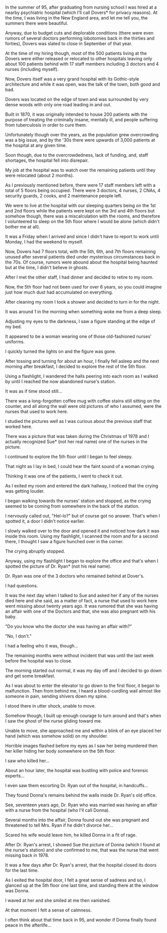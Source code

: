 In the summer of 95, after graduating from nursing school I was hired at a nearby psychiatric hospital (which I'll call Dovers* for privacy reasons). At the time, I was living in the New England area, and let me tell you, the summers there were beautiful.

Anyway, due to budget cuts and deplorable conditions (there were even rumors of several doctors performing lobotomies back in the thirties and forties), Dovers was slated to close in September of that year.

At the time of my hiring though, most of the 500 patients living at the Dovers were either released or relocated to other hospitals leaving only about 100 patients behind with 17 staff members including 3 doctors and 4 nurses (including myself).

Now, Dovers itself was a  very grand hospital with its Gothic-style architecture and while it was open, was the talk of the town, both good and bad.

Dovers was located on the edge of town and was surrounded by very dense woods with only one road leading in and out. 

Built in 1870, it was originally intended to house 200 patients with the purpose of treating the criminally insane, mentally ill, and people suffering from tuberculosis in order to cure them.

Unfortunately though over the years, as the population grew overcrowding was a big issue, and by the '30s there were upwards of 3,000 patients at the hospital at any given time.

Soon though, due to the overcrowdedness, lack of funding, and, staff shortages, the hospital fell into disrepair.

My job at the hospital was to watch over the remaining patients until they were relocated (about 2 months). 

As I previously mentioned before, there were 17 staff members left with a total of 5 floors being occupied. There were 3 doctors, 4 nurses, 2 CNAs, 4 security guards, 2 cooks, and 2 maintenance people left.

We were to live at the hospital with our sleeping quarters being on the 1st and 2nd floors while the patients were kept on the 3rd and 4th floors but somehow though, there was a miscalculation with the rooms, and therefore I volunteered to sleep on the 5th floor where I would be alone (which didn't bother me at all).

It was a Friday when I arrived and since I didn't have to report to work until Monday, I had the weekend to myself.

Now, Dovers had 7 floors total, with the 5th, 6th, and 7th floors remaining unused after several patients died under mysterious circumstances back in the 70s. Of course, rumors were abound about the hospital being haunted but at the time, I didn't believe in ghosts.

After I met the other staff, I had dinner and decided to retire to my room.

Now, the 5th floor had not been used for over 6 years, so you could imagine just how much dust had accumulated on everything.

After cleaning my room I took a shower and decided to turn in for the night.

It was around 1 in the morning when something woke me from a deep sleep.

Adjusting my eyes to the darkness, I saw a figure standing at the edge of my bed.

It appeared to be a woman wearing one of those old-fashioned nurses' uniforms.

I quickly turned the lights on and the figure was gone.

After tossing and turning for about an hour, I finally fell asleep and the next morning after breakfast, I decided to explore the rest of the 5th floor.


Using a flashlight, I wandered the halls peering into each room as I walked by until I reached the now abandoned nurse's station. 

It was as if time stood still... 

There was a long-forgotten coffee mug with coffee stains still sitting on the counter, and all along the wall were old pictures of who I assumed, were the nurses that used to work here.

I studied the pictures well as I was curious about the previous staff that worked here.

There was a picture that was taken during the Christmas of 1978 and I actually recognized Sue* (not her real name) one of the nurses in the picture.

I continued to explore the 5th floor until I began to feel sleepy.

That night as I lay in bed, I could hear the faint sound of a woman crying.

Thinking it was one of the patients, I went to check it out.

As I exited my room and entered the dark hallway, I noticed that the crying was getting louder.

I began walking towards the nurses' station and stopped, as the crying seemed to be coming from somewhere in the back of the station.

I nervously called out, "Hel-lo?" but of course got no answer. That's when I spotted it, a door I didn't notice earlier.

I slowly walked over to the door and opened it and noticed how dark it was inside this room. Using my flashlight, I scanned the room and for a second there, I thought I saw a figure hunched over in the corner.

The crying abruptly stopped.

Anyway, using my flashlight I began to explore the office and that's when I spotted the picture of Dr. Ryan* (not his real name).

Dr. Ryan was one of the 3 doctors who remained behind at Dover's.

I had questions.

It was the next day when I talked to Sue and asked her if any of the nurses died here and she said, as a matter of fact, a nurse that used to work here went missing about twenty years ago. It was rumored that she was having an affair with one of the Doctors and that, she was also pregnant with his baby.

"Do you know who the doctor she was having an affair with?"

"No, I don't."

I had a feeling who it was, though...

The remaining months were without incident that was until the last week before the hospital was to close.

The morning started out normal, it was my day off and I decided to go down and get some breakfast.

As I was about to enter the elevator to go down to the first floor, it began to malfunction. Then from behind me, I heard a blood-curdling wail almost like someone in pain, sending shivers down my spine.

I stood there in utter shock, unable to move.

Somehow though, I built up enough courage to turn around and that's when I saw the ghost of the nurse gliding toward me.

Unable to move, she approached me and within a blink of an eye placed her hand (which was somehow solid) on my shoulder.

Horrible images flashed before my eyes as I saw her being murdered then her killer hiding her body somewhere on the 5th floor.

I saw who killed her...

About an hour later, the hospital was bustling with police and forensic experts... 

I even saw them escorting Dr. Ryan out of the hospital, in handcuffs...

They found Donna's remains behind the walls inside Dr. Ryan's old office.

See, seventeen years ago, Dr. Ryan who was married was having an affair with a nurse from the hospital (who I'll call Donna). 

Several months into the affair, Donna found out she was pregnant and threatened to tell Mrs. Ryan if he didn't divorce her... 

Scared his wife would leave him, he killed Donna in a fit of rage.

After Dr. Ryan's arrest, I showed Sue the picture of Donna (which I found at the nurse's station) and she confirmed to me, that was the nurse that went missing back in 1978.

It was a few days after Dr. Ryan's arrest, that the hospital closed its doors for the last time. 

As I exited the hospital door, I felt a great sense of sadness and so, I glanced up at the 5th floor one last time, and standing there at the window was Donna. 

I waved at her and she smiled at me then vanished.

At that moment I felt a sense of calmness.

I often think about that time back in 95, and wonder if Donna finally found peace in the afterlife...